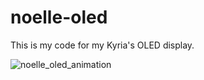# noelle-oled
This is my code for my Kyria's OLED display.

![noelle_oled_animation](https://user-images.githubusercontent.com/64674962/192081090-64cac73f-9d26-4ac5-af53-40e84c8499b2.gif)
